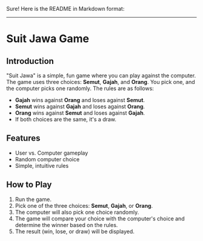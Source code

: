 Sure! Here is the README in Markdown format:

---

# Suit Jawa Game

## Introduction

"Suit Jawa" is a simple, fun game where you can play against the computer. The game uses three choices: **Semut**, **Gajah**, and **Orang**. You pick one, and the computer picks one randomly. The rules are as follows:

- **Gajah** wins against **Orang** and loses against **Semut**.
- **Semut** wins against **Gajah** and loses against **Orang**.
- **Orang** wins against **Semut** and loses against **Gajah**.
- If both choices are the same, it's a draw.

## Features

- User vs. Computer gameplay
- Random computer choice
- Simple, intuitive rules

## How to Play

1. Run the game.
2. Pick one of the three choices: **Semut**, **Gajah**, or **Orang**.
3. The computer will also pick one choice randomly.
4. The game will compare your choice with the computer's choice and determine the winner based on the rules.
5. The result (win, lose, or draw) will be displayed.
